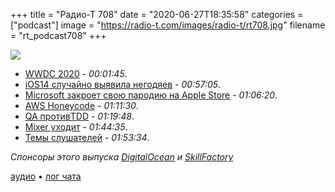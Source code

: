 +++
title = "Радио-Т 708"
date = "2020-06-27T18:35:58"
categories = ["podcast"]
image = "https://radio-t.com/images/radio-t/rt708.jpg"
filename = "rt_podcast708"
+++

![](https://radio-t.com/images/radio-t/rt708.jpg)

- [WWDC 2020](https://www.cultofmac.com/714931/wwdc-2020-highlights-sketchnotes/) - *00:01:45*.
- [iOS14 случайно выявила негодяев](https://www.reddit.com/r/apple/comments/hejb9i/ios14_catches_apps_spying_on_your_clipboard/) - *00:57:05*.
- [Microsoft закроет свою пародию на Apple Store](https://www.theverge.com/2020/6/26/21297400/microsoft-retail-stores-closing-cities-open) - *01:06:20*.
- [AWS Honeycode](https://www.geekwire.com/2020/aws-honeycode-makes-amazon-player-booming-no-code-software-movement/) - *01:11:30*.
- [QA противTDD](https://www.functionize.com/blog/testers-vs-tdd/) - *01:19:48*.
- [Mixer уходит](https://www.theverge.com/2020/6/22/21299032/microsoft-mixer-closing-facebook-gaming-partnership-xcloud-features) - *01:44:35*.
- [Темы слушателей](https://radio-t.com/p/2020/06/23/prep-708/) - *01:53:34*.

*Спонсоры этого выпуска [DigitalOcean](https://www.digitalocean.com) и [SkillFactory](https://clc.to/1FOp-g )*


[аудио](https://cdn.radio-t.com/rt_podcast708.mp3) • [лог чата](https://chat.radio-t.com/logs/radio-t-708.html)
<audio src="https://cdn.radio-t.com/rt_podcast708.mp3" preload="none"></audio>
